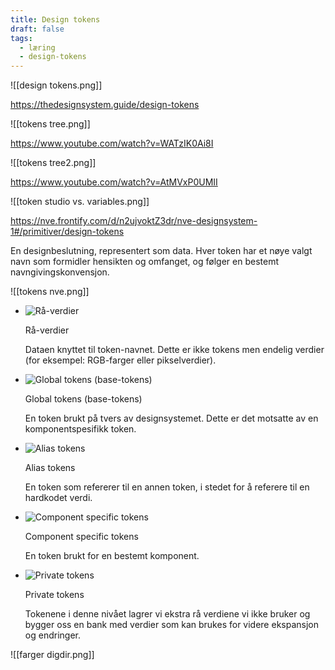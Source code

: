 ```yaml
---
title: Design tokens
draft: false
tags:
  - læring
  - design-tokens
---
```





![[design tokens.png]]

https://thedesignsystem.guide/design-tokens

![[tokens tree.png]]

https://www.youtube.com/watch?v=WATzIK0Ai8I


![[tokens tree2.png]]





https://www.youtube.com/watch?v=AtMVxP0UMII 

![[token studio vs. variables.png]]


https://nve.frontify.com/d/n2ujvoktZ3dr/nve-designsystem-1#/primitiver/design-tokens

En designbeslutning, representert som data. Hver token har et nøye valgt navn som formidler hensikten og omfanget, og følger en bestemt navngivingskonvensjon.

![[tokens nve.png]]
- ![Rå-verdier](https://cdn-assets-cloud.frontify.com/s3/frontify-cloud-files-us/eyJwYXRoIjoiZnJvbnRpZnlcL2ZpbGVcL05pZGlDR3ZwdE5iSHJ2Rlp0MTFuLnBuZyJ9:frontify:gDyM2sOA9nQ2Zzea9GE23nephz98Eot-epHoRYW3_HI?width=488)
    
    Rå-verdier
    
    Dataen knyttet til token-navnet. Dette er ikke tokens men endelig verdier (for eksempel: RGB-farger eller pikselverdier).
    
- ![Global tokens (base-tokens)](https://cdn-assets-cloud.frontify.com/s3/frontify-cloud-files-us/eyJwYXRoIjoiZnJvbnRpZnlcL2ZpbGVcL0pOSGYyRExpbnlVVWhoUnZGVEJaLnBuZyJ9:frontify:JfjHygnhqN1-kDUJ0AAvII8cpQAQwKsKGVrpEpbM69g?width=488)
    
    Global tokens (base-tokens)
    
    En token brukt på tvers av designsystemet. Dette er det motsatte av en komponentspesifikk token.
    
- ![Alias tokens](https://cdn-assets-cloud.frontify.com/s3/frontify-cloud-files-us/eyJwYXRoIjoiZnJvbnRpZnlcL2ZpbGVcL2FaN010NENrdGhUamNmWHRQUXhBLnBuZyJ9:frontify:rt4S-FrqcRi2bnre77wUQyRRGBFEF5O8z_p59cUBB_I?width=488)
    
    Alias tokens
    
    En token som refererer til en annen token, i stedet for å referere til en hardkodet verdi.
    
- ![Component specific tokens](https://cdn-assets-cloud.frontify.com/s3/frontify-cloud-files-us/eyJwYXRoIjoiZnJvbnRpZnlcL2ZpbGVcLzFLNGQ5elR3VGlWQ2JkR1VHRDRpLnBuZyJ9:frontify:waGEbM5BGop1x9kfJLMyBIb7p0CLhMef1oMC40VDBTA?width=488)
    
    Component specific tokens
    
    En token brukt for en bestemt komponent.
    
- ![Private tokens](https://cdn-assets-cloud.frontify.com/s3/frontify-cloud-files-us/eyJwYXRoIjoiZnJvbnRpZnlcL2ZpbGVcL0t3Y2lhS3RMZ0h3ak5Xa1dQa1VuLnBuZyJ9:frontify:6rUTnla1fll3nVOJPigzZfRBBT8sB8iUqXZ_yXMelI8?width=488)
    
    Private tokens
    
    Tokenene i denne nivået lagrer vi ekstra rå verdiene vi ikke bruker og bygger oss en bank med verdier som kan brukes for videre ekspansjon og endringer.


![[farger digdir.png]]